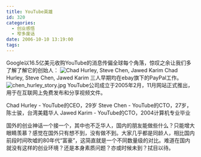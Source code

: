 ```yaml
---
title: YouTube英雄
id: 320
categories:
  - 创业感悟
  - 窄多废话
date: 2006-10-10 13:19:00
tags:
---
```


Google以16.5亿美元收购YouTube的消息传偏全球每个角落，惊叹之余让我们多了解了解它的创始人：
![Chad Hurley, Steve Chen, Jawed Karim](http://www.zhaiduo.com/wp-content/data/youtube.jpg)
Chad Hurley, Steve Chen, Jawed Karim 三人早期均在ebay旗下的PayPal工作。
![chen_hurley_story.jpg](http://www.zhaiduo.com/wp-content/data/chen_hurley_story.jpg)
YouTube公司成立于2005年2月，11月网站正式推出，用于在互联网上免费发布和分享视频文件。

Chad Hurley - YouTube的CEO，29岁
Steve Chen - YouTube的CTO，27岁，陈士骏，台湾美籍华人
Jawed Karim - YouTube的CTO，2004计算机专业毕业

国外的创业神话一个接一个，其中也不乏华人，国内的朋友能做些什么？只能增大眼睛羡慕？感觉在国外只有想不到，没有做不到。大家几乎都是同龄人，相比国内前段时间吹嘘的80年代“富豪”，这简直就是一个不同数量级的对比。难道在国内就没有这样的创业环境？还是本身素质问题？亦或时候未到？拭目以待。